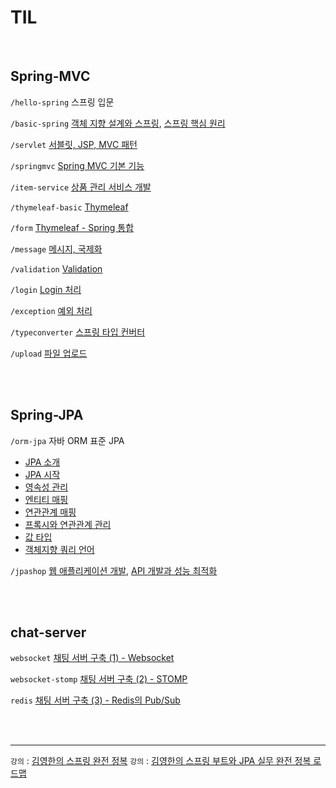 # TIL

<br/>

## Spring-MVC

`/hello-spring`  스프링 입문

`/basic-spring`
[객체 지향 설계와 스프링](https://github.com/jmxx219/TIL/blob/main/Spring-MVC/basic-spring/OOD.md), [스프링 핵심 원리](https://github.com/jmxx219/TIL/blob/main/Spring-MVC/basic-spring/README.md)

`/servlet`
[서블릿, JSP, MVC 패턴](https://github.com/jmxx219/TIL/blob/main/Spring-MVC/servlet/README.md)

`/springmvc`
[Spring MVC 기본 기능](https://github.com/jmxx219/TIL/blob/main/Spring-MVC/springmvc/README.md)

`/item-service`
[상품 관리 서비스 개발](https://github.com/jmxx219/TIL/blob/main/Spring-MVC/item-service/README.md)

`/thymeleaf-basic`
[Thymeleaf](https://github.com/jmxx219/TIL/blob/main/Spring-MVC/thymeleaf-basic/README.md)

`/form`
[Thymeleaf - Spring 통합](https://github.com/jmxx219/TIL/blob/main/Spring-MVC/form/README.md)

`/message`
[메시지, 국제화](https://github.com/jmxx219/TIL/blob/main/Spring-MVC/message/README.md)

`/validation`
[Validation](https://github.com/jmxx219/TIL/blob/main/Spring-MVC/validation/README.md)

`/login`
[Login 처리](https://github.com/jmxx219/TIL/blob/main/Spring-MVC/login/README.md)

`/exception`
[예외 처리](https://github.com/jmxx219/TIL/blob/main/Spring-MVC/exception/README.md)


`/typeconverter`
[스프링 타입 컨버터](https://github.com/jmxx219/TIL/blob/main/Spring-MVC/typeconverter/README.md)


`/upload`
[파일 업로드](https://github.com/jmxx219/TIL/blob/main/Spring-MVC/upload/README.md)


<br/>
<br/>

## Spring-JPA

`/orm-jpa` 자바 ORM 표준 JPA
- [JPA 소개](https://github.com/jmxx219/TIL/blob/main/Spring-JPA/orm-jpa/JPA%20%EC%86%8C%EA%B0%9C.md)
- [JPA 시작](https://github.com/jmxx219/TIL/blob/main/Spring-JPA/orm-jpa/ex1-hello-jpa/README.md)
- [영속성 관리](https://github.com/jmxx219/TIL/blob/main/Spring-JPA/orm-jpa/%EC%98%81%EC%86%8D%EC%84%B1%20%EA%B4%80%EB%A6%AC.md)
- [엔티티 매핑](https://github.com/jmxx219/TIL/blob/main/Spring-JPA/orm-jpa/%EC%97%94%ED%8B%B0%ED%8B%B0%20%EB%A7%A4%ED%95%91.md)
- [연관관계 매핑](https://github.com/jmxx219/TIL/blob/main/Spring-JPA/orm-jpa/%EC%97%B0%EA%B4%80%EA%B4%80%EA%B3%84%20%EB%A7%A4%ED%95%91.md)
- [프록시와 연관관계 관리](https://github.com/jmxx219/TIL/blob/main/Spring-JPA/orm-jpa/%ED%94%84%EB%A1%9D%EC%8B%9C%EC%99%80%20%EC%97%B0%EA%B4%80%EA%B4%80%EA%B3%84%20%EA%B4%80%EB%A6%AC.md)
- [값 타입](https://github.com/jmxx219/TIL/blob/main/Spring-JPA/orm-jpa/%EA%B0%92%20%ED%83%80%EC%9E%85.md)
- [객체지향 쿼리 언어](https://github.com/jmxx219/TIL/blob/main/Spring-JPA/orm-jpa/%EA%B0%9D%EC%B2%B4%EC%A7%80%ED%96%A5%20%EC%BF%BC%EB%A6%AC%20%EC%96%B8%EC%96%B4.md)


`/jpashop`
[웹 애플리케이션 개발](https://github.com/jmxx219/TIL/blob/main/Spring-JPA/jpashop/README.md), [API 개발과 성능 최적화](https://github.com/jmxx219/TIL/blob/main/Spring-JPA/jpashop/API%20%EA%B0%9C%EB%B0%9C%EA%B3%BC%20%EC%84%B1%EB%8A%A5%20%EC%B5%9C%EC%A0%81%ED%99%94.md)


<br/>
<br/>

## chat-server

`websocket` [채팅 서버 구축 (1) - Websocket](https://jmxx219.tistory.com/77)  

`websocket-stomp` [채팅 서버 구축 (2) - STOMP](https://jmxx219.tistory.com/78)  

`redis` [채팅 서버 구축 (3) - Redis의 Pub/Sub](https://jmxx219.tistory.com/79)


<br/>
<br/>

---
`강의` : [김영한의 스프링 완전 정복](https://www.inflearn.com/roadmaps/373)
`강의` : [김영한의 스프링 부트와 JPA 실무 완전 정복 로드맵](https://www.inflearn.com/roadmaps/149)